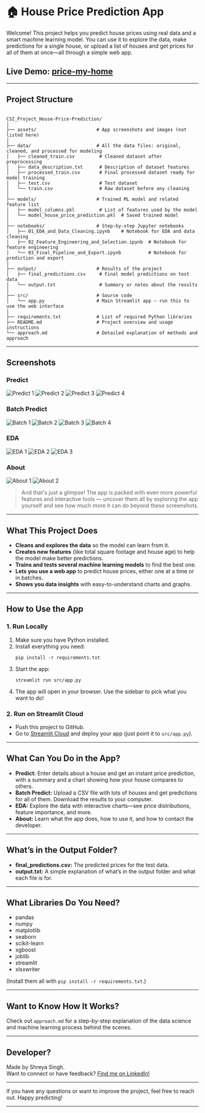 

# 🏠 House Price Prediction App

Welcome! This project helps you predict house prices using real data and a smart machine learning model. You can use it to explore the data, make predictions for a single house, or upload a list of houses and get prices for all of them at once—all through a simple web app.

## Live Demo: [price-my-home](https://price-my-home.streamlit.app/)
---

## Project Structure

```

CSI_Project_House-Price-Prediction/
│
├── assets/                      # App screenshots and images (not listed here)
│
├── data/                        # All the data files: original, cleaned, and processed for modeling
│   ├── cleaned_train.csv         # Cleaned dataset after preprocessing
│   ├── data_description.txt      # Description of dataset features
│   ├── processed_train.csv       # Final processed dataset ready for model training
│   ├── test.csv                  # Test dataset
│   └── train.csv                 # Raw dataset before any cleaning
│
├── models/                      # Trained ML model and related feature list
│   ├── model_columns.pkl         # List of features used by the model
│   └── model_house_price_prediction.pkl  # Saved trained model
│
├── notebooks/                   # Step-by-step Jupyter notebooks
│   ├── 01_EDA_and_Data_Cleaning.ipynb    # Notebook for EDA and data cleaning
│   ├── 02_Feature_Engineering_and_Selection.ipynb  # Notebook for feature engineering
│   └── 03_Final_Pipeline_and_Export.ipynb          # Notebook for prediction and export
│
├── output/                      # Results of the project
│   ├── final_predictions.csv     # Final model predictions on test data
│   └── output.txt                # Summary or notes about the results
│
├── src/                         # Source code
│   └── app.py                   # Main Streamlit app – run this to use the web interface
│
├── requirements.txt             # List of required Python libraries
├── README.md                    # Project overview and usage instructions
└── approach.md                  # Detailed explanation of methods and approach
```

---

## Screenshots

### Predict
![Predict 1](assets/image.png)
![Predict 2](assets/image-1.png)
![Predict 3](assets/image-2.png)
![Predict 4](assets/image-3.png)

### Batch Predict
![Batch 1](assets/image-4.png)
![Batch 2](assets/image-5.png)
![Batch 3](assets/image-6.png)
![Batch 4](assets/image-7.png)

### EDA
![EDA 1](assets/image-8.png)
![EDA 2](assets/image-9.png)
![EDA 3](assets/image-10.png)

### About
![About 1](assets/image-11.png)
![About 2](assets/image-12.png)

> And that's just a glimpse! The app is packed with even more powerful features and interactive tools — uncover them all by exploring the app yourself and see how much more it can do beyond these screenshots.

---

## What This Project Does

- **Cleans and explores the data** so the model can learn from it.
- **Creates new features** (like total square footage and house age) to help the model make better predictions.
- **Trains and tests several machine learning models** to find the best one.
- **Lets you use a web app** to predict house prices, either one at a time or in batches.
- **Shows you data insights** with easy-to-understand charts and graphs.

---

## How to Use the App

### 1. Run Locally

1. Make sure you have Python installed.
2. Install everything you need:
   ```
   pip install -r requirements.txt
   ```
3. Start the app:
   ```
   streamlit run src/app.py
   ```
4. The app will open in your browser. Use the sidebar to pick what you want to do!

### 2. Run on Streamlit Cloud

- Push this project to GitHub.
- Go to [Streamlit Cloud](https://streamlit.io/cloud) and deploy your app (just point it to `src/app.py`).

---

## What Can You Do in the App?

- **Predict:** Enter details about a house and get an instant price prediction, with a summary and a chart showing how your house compares to others.
- **Batch Predict:** Upload a CSV file with lots of houses and get predictions for all of them. Download the results to your computer.
- **EDA:** Explore the data with interactive charts—see price distributions, feature importance, and more.
- **About:** Learn what the app does, how to use it, and how to contact the developer.

---

## What’s in the Output Folder?

- **final_predictions.csv:** The predicted prices for the test data.
- **output.txt:** A simple explanation of what’s in the output folder and what each file is for.

---

## What Libraries Do You Need?

- pandas
- numpy
- matplotlib
- seaborn
- scikit-learn
- xgboost
- joblib
- streamlit
- xlsxwriter

(Install them all with `pip install -r requirements.txt`.)

---

## Want to Know How It Works?

Check out `approach.md` for a step-by-step explanation of the data science and machine learning process behind the scenes.

---

## Developer?

Made by Shreya Singh.  
Want to connect or have feedback? [Find me on LinkedIn!](https://www.linkedin.com/in/shreya-singh-561a591a5/)

---

If you have any questions or want to improve the project, feel free to reach out. Happy predicting!

---

